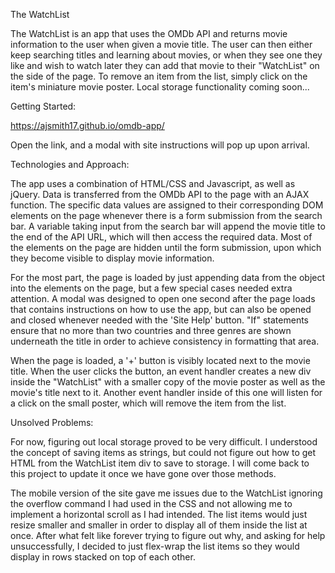 The WatchList

The WatchList is an app that uses the OMDb API and returns movie information to the user when given a movie title. The user can then either keep searching titles and learning about movies, or when they see one they like and wish to watch later they can add that movie to their "WatchList" on the side of the page. To remove an item from the list, simply click on the item's miniature movie poster. Local storage functionality coming soon...

Getting Started:

https://ajsmith17.github.io/omdb-app/

Open the link, and a modal with site instructions will pop up upon arrival.

Technologies and Approach:

The app uses a combination of HTML/CSS and Javascript, as well as jQuery. Data is transferred from the OMDb API to the page with an AJAX function. The specific data values are assigned to their corresponding DOM elements on the page whenever there is a form submission from the search bar. A variable taking input from the search bar will append the movie title to the end of the API URL, which will then access the required data. Most of the elements on the page are hidden until the form submission, upon which they become visible to display movie information.

For the most part, the page is loaded by just appending data from the object into the elements on the page, but a few special cases needed extra attention. A modal was designed to open one second after the page loads that contains instructions on how to use the app, but can also be opened and closed whenever needed with the 'Site Help' button. "If" statements ensure that no more than two countries and three genres are shown underneath the title in order to achieve consistency in formatting that area.

When the page is loaded, a '+' button is visibly located next to the movie title. When the user clicks the button, an event handler creates a new div inside the "WatchList" with a smaller copy of the movie poster as well as the movie's title next to it. Another event handler inside of this one will listen for a click on the small poster, which will remove the item from the list.

Unsolved Problems:

For now, figuring out local storage proved to be very difficult. I understood the concept of saving items as strings, but could not figure out how to get HTML from the WatchList item div to save to storage. I will come back to this project to update it once we have gone over those methods.

The mobile version of the site gave me issues due to the WatchList ignoring the overflow command I had used in the CSS and not allowing me to implement a horizontal scroll as I had intended. The list items would just resize smaller and smaller in order to display all of them inside the list at once. After what felt like forever trying to figure out why, and asking for help unsuccessfully, I decided to just flex-wrap the list items so they would display in rows stacked on top of each other.
